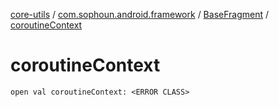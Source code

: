 [core-utils](../../index.md) / [com.sophoun.android.framework](../index.md) / [BaseFragment](index.md) / [coroutineContext](./coroutine-context.md)

# coroutineContext

`open val coroutineContext: <ERROR CLASS>`